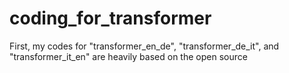 # coding_for_transformer
First, my codes for "transformer_en_de", "transformer_de_it", and "transformer_it_en" are heavily based on the open source
